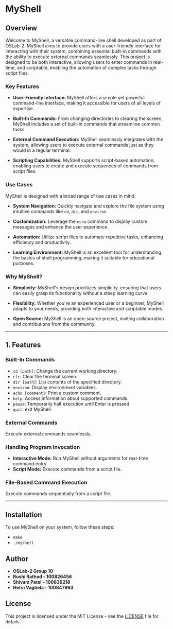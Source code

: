# MyShell

## Overview

Welcome to MyShell, a versatile command-line shell developed as part of OSLab-2. MyShell aims to provide users with a user-friendly interface for interacting with their system, combining essential built-in commands with the ability to execute external commands seamlessly. This project is designed to be both interactive, allowing users to enter commands in real-time, and scriptable, enabling the automation of complex tasks through script files.

### Key Features

- **User-Friendly Interface:** MyShell offers a simple yet powerful command-line interface, making it accessible for users of all levels of expertise.

- **Built-In Commands:** From changing directories to clearing the screen, MyShell includes a set of built-in commands that streamline common tasks.

- **External Command Execution:** MyShell seamlessly integrates with the system, allowing users to execute external commands just as they would in a regular terminal.

- **Scripting Capabilities:** MyShell supports script-based automation, enabling users to create and execute sequences of commands from script files.

### Use Cases

MyShell is designed with a broad range of use cases in mind:

- **System Navigation:** Quickly navigate and explore the file system using intuitive commands like `cd`, `dir`, and `environ`.

- **Customization:** Leverage the `echo` command to display custom messages and enhance the user experience.

- **Automation:** Utilize script files to automate repetitive tasks, enhancing efficiency and productivity.

- **Learning Environment:** MyShell is an excellent tool for understanding the basics of shell programming, making it suitable for educational purposes.

### Why MyShell?

- **Simplicity:** MyShell's design prioritizes simplicity, ensuring that users can easily grasp its functionality without a steep learning curve.

- **Flexibility:** Whether you're an experienced user or a beginner, MyShell adapts to your needs, providing both interactive and scriptable modes.

- **Open Source:** MyShell is an open-source project, inviting collaboration and contributions from the community.

---

## 1. Features

### Built-In Commands

- `cd [path]`: Change the current working directory.
- `clr`: Clear the terminal screen.
- `dir [path]`: List contents of the specified directory.
- `environ`: Display environment variables.
- `echo [comment]`: Print a custom comment.
- `help`: Access information about supported commands.
- `pause`: Temporarily halt execution until Enter is pressed.
- `quit`:  exit MyShell.

### External Commands

Execute external commands seamlessly.

### Handling Program Invocation

- **Interactive Mode:** Run MyShell without arguments for real-time command entry.
- **Script Mode:** Execute commands from a script file.

### File-Based Command Execution

Execute commands sequentially from a script file.

---

## Installation

To use MyShell on your system, follow these steps: 
- `make`
- `./myshell`

## Author

- **OSLab-2 Group 10**
- **Rushi Rathod - 100826456**
- **Shivam Patel - 100839218**
- **Hetvi Vaghela - 100847993**

 
## License

This project is licensed under the MIT License - see the [LICENSE](LICENSE) file for details.

